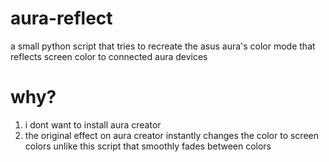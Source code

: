 # aura-reflect

a small python script that tries to recreate the asus aura's color mode that reflects screen color to connected aura devices

# why?
1. i dont want to install aura creator
2. the original effect on aura creator instantly changes the color to screen colors unlike this script that smoothly fades between colors

